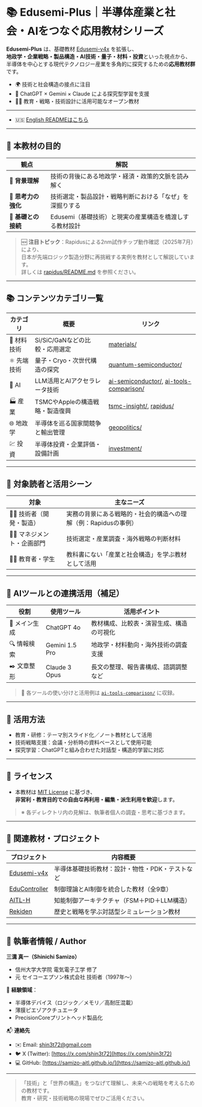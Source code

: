 # 📚 Edusemi-Plus｜半導体産業と社会・AIをつなぐ応用教材シリーズ

**Edusemi-Plus** は、基礎教材 [Edusemi-v4x](https://github.com/Samizo-AITL/Edusemi-v4x) を拡張し、  
**地政学・企業戦略・製品構造・AI技術・量子・材料・投資**といった視点から、  
半導体を中心とする現代テクノロジー産業を多角的に探究するための**応用教材群**です。

- 🌍 技術と社会構造の接点に注目  
- 🧠 ChatGPT × Gemini × Claude による探究型学習を支援  
- 🧑‍🏫 教育・戦略・技術設計に活用可能なオープン教材

---

- 🇺🇸 [English READMEはこちら](./README_en.md)

---

## 🎯 本教材の目的

| 観点 | 解説 |
|------|------|
| 🧭 **背景理解** | 技術の背後にある地政学・経済・政策的文脈を読み解く |
| 🧠 **思考力の強化** | 技術選定・製品設計・戦略判断における「なぜ」を深掘りする |
| 🔄 **基礎との接続** | Edusemi（基礎技術）と現実の産業構造を橋渡しする教材設計 |

> 🆕 **注目トピック**：Rapidusによる2nm試作チップ動作確認（2025年7月）により、  
> 日本が先端ロジック製造分野に再挑戦する実例を教材として解説しています。  
> 詳しくは [rapidus/README.md](./rapidus/README.md) を参照ください。

---

## 📚 コンテンツカテゴリ一覧

| カテゴリ | 概要 | リンク |
|----------|------|--------|
| 🧪 材料技術 | Si/SiC/GaNなどの比較・応用選定 | [materials/](./materials/) |
| ⚛️ 先端技術 | 量子・Cryo・次世代構造の探究 | [quantum-semiconductor/](./quantum-semiconductor/) |
| 🤖 AI | LLM活用とAIアクセラレータ技術 | [ai-semiconductor/](./ai-semiconductor/), [ai-tools-comparison/](./ai-tools-comparison/) |
| 🏭 産業 | TSMCやAppleの構造戦略・製造復興 | [tsmc-insight/](./tsmc-insight/), [rapidus/](./rapidus/) |
| 🌐 地政学 | 半導体を巡る国家間競争と輸出管理 | [geopolitics/](./geopolitics/) |
| 💹 投資 | 半導体投資・企業評価・設備計画 | [investment/](./investment/) |

---

## 👥 対象読者と活用シーン

| 対象 | 主なニーズ |
|------|-------------|
| 🧑‍🔬 技術者（開発・製造） | 実務の背景にある戦略的・社会的構造への理解（例：Rapidusの事例） |
| 🧑‍💼 マネジメント・企画部門 | 技術選定・産業調査・海外戦略の判断材料 |
| 🧑‍🏫 教育者・学生 | 教科書にない「産業と社会構造」を学ぶ教材として活用 |

---

## 🧠 AIツールとの連携活用（補足）

| 役割 | 使用ツール | 活用ポイント |
|------|------------|--------------|
| 🧩 メイン生成 | ChatGPT 4o | 教材構成、比較表・演習生成、構造の可視化 |
| 🔍 情報検索 | Gemini 1.5 Pro | 地政学・材料動向・海外技術の調査支援 |
| ✒️ 文章整形 | Claude 3 Opus | 長文の整理、報告書構成、語調調整など |

> 🔗 各ツールの使い分けと活用例は [`ai-tools-comparison/`](./ai-tools-comparison/) に収録。

---

## 🧩 活用方法

- 教育・研修：テーマ別スライド化／ノート教材として活用  
- 技術戦略支援：会議・分析時の資料ベースとして使用可能  
- 探究学習：ChatGPTと組み合わせた対話型・構造的学習に対応

---

## 📄 ライセンス

- 本教材は [MIT License](https://opensource.org/licenses/MIT) に基づき、  
  **非営利・教育目的での自由な再利用・編集・派生利用を歓迎**します。

> ※ 各ディレクトリ内の見解は、執筆者個人の調査・思考に基づきます。

---

## 🔗 関連教材・プロジェクト

| プロジェクト | 内容概要 |
|--------------|-----------|
| [Edusemi-v4x](https://github.com/Samizo-AITL/Edusemi-v4x) | 半導体基礎技術教材：設計・物性・PDK・テストなど |
| [EduController](https://github.com/Samizo-AITL/EduController) | 制御理論とAI制御を統合した教材（全9章） |
| [AITL-H](https://github.com/Samizo-AITL/AITL-H) | 知能制御アーキテクチャ（FSM＋PID＋LLM構造） |
| [Rekiden](https://github.com/Samizo-AITL/Rekiden) | 歴史と戦略を学ぶ対話型シミュレーション教材 |

---

## 👤 執筆者情報 / Author

**三溝 真一（Shinichi Samizo）**  
- 信州大学大学院 電気電子工学 修了  
- 元 セイコーエプソン株式会社 技術者（1997年〜）

📌 **経験領域**：  
- 半導体デバイス（ロジック／メモリ／高耐圧混載）  
- 薄膜ピエゾアクチュエータ  
- PrecisionCoreプリントヘッド製品化

📬 **連絡先**
- ✉️ Email: [shin3t72@gmail.com](mailto:shin3t72@gmail.com)  
- 🐦 X (Twitter): [https://x.com/shin3t72](https://x.com/shin3t72)  
- 💻 GitHub: [https://samizo-aitl.github.io/](https://samizo-aitl.github.io/)

---

> 「技術」と「世界の構造」をつなげて理解し、未来への戦略を考えるための教材です。  
> 教育・研究・技術戦略の現場でぜひご活用ください。
